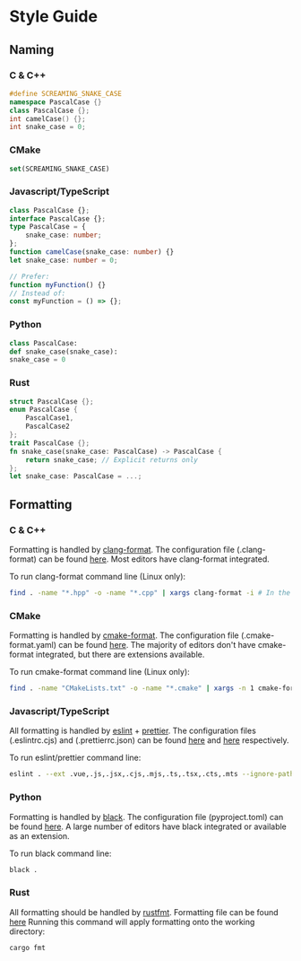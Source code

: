# Style Guide

## Naming

### C & C++
```C++
#define SCREAMING_SNAKE_CASE
namespace PascalCase {}
class PascalCase {};
int camelCase() {};
int snake_case = 0;
```

### CMake
```CMake
set(SCREAMING_SNAKE_CASE)
```

### Javascript/TypeScript
```TypeScript
class PascalCase {};
interface PascalCase {};
type PascalCase = {
    snake_case: number;
};
function camelCase(snake_case: number) {}
let snake_case: number = 0;

// Prefer:
function myFunction() {}
// Instead of:
const myFunction = () => {};
```

### Python
```python
class PascalCase:
def snake_case(snake_case):
snake_case = 0
```

### Rust
```rust
struct PascalCase {};
enum PascalCase {
    PascalCase1,
    PascalCase2
};
trait PascalCase {};
fn snake_case(snake_case: PascalCase) -> PascalCase {
	return snake_case; // Explicit returns only
};
let snake_case: PascalCase = ...;
```

## Formatting

### C & C++

Formatting is handled by [clang-format](https://clang.llvm.org/docs/ClangFormat.html). The configuration file (.clang-format) can be found [here](./.clang-format).
Most editors have clang-format integrated.

To run clang-format command line (Linux only):
```bash
find . -name "*.hpp" -o -name "*.cpp" | xargs clang-format -i # In the root folder of the repo.
```

### CMake

Formatting is handled by [cmake-format](https://github.com/cheshirekow/cmake_format). The configuration file (.cmake-format.yaml) can be found [here](./.cmake-format.yaml). The majority of editors don't have cmake-format integrated, but there are extensions available.

To run cmake-format command line (Linux only):
```bash
find . -name "CMakeLists.txt" -o -name "*.cmake" | xargs -n 1 cmake-format -i # In the root folder of the repo.
```

### Javascript/TypeScript

All formatting is handled by [eslint](https://eslint.org/) + [prettier](https://prettier.io/). The configuration files (.eslintrc.cjs) and (.prettierrc.json) can be found [here](./.eslintrc.cjs) and [here](./.prettierrc.json) respectively.

To run eslint/prettier command line:
```bash
eslint . --ext .vue,.js,.jsx,.cjs,.mjs,.ts,.tsx,.cts,.mts --ignore-path .gitignore --fix
```


### Python

Formatting is handled by [black](https://github.com/psf/black). The configuration file (pyproject.toml) can be found [here](./pyproject.toml). A large number of editors have black integrated or available as an extension.

To run black command line:
```bash
black .
```


### Rust
All formatting should be handled by [rustfmt](https://github.com/rust-lang/rustfmt). Formatting file can be found [here](./rustfmt.toml)
Running this command will apply formatting onto the working directory:
```rust
cargo fmt
```
